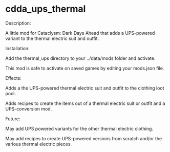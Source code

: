 # cdda_ups_thermal

Description:

A little mod for Cataclysm: Dark Days Ahead that adds a UPS-powered variant to the thermal electric suit and outfit.

Installation:

Add the thermal_ups directory to your ../data/mods folder and activate. 

This mod is safe to activate on saved games by editing your mods.json file.

Effects:

Adds a the UPS-powered thermal electric suit and outfit to the clothing loot pool.

Adds recipes to create the items out of a thermal electric suit or outfit and a UPS-conversion mod.

Future:

May add UPS powered variants for the other thermal electric clothing.

May add recipes to create UPS-powered versions from scratch and/or the various thermal electric pieces.
